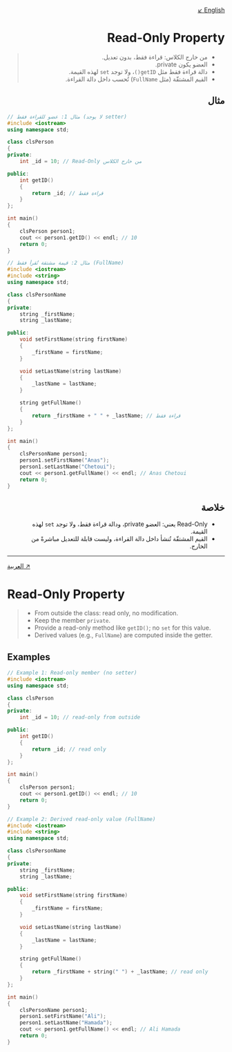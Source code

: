 <div dir="rtl" style="text-align: right">
  <a id="arabic"></a>
  
  [English ↙](#english)

# Read-Only Property


> - من خارج الكلاس: قراءة فقط، بدون تعديل.
> - العضو يكون private.
> - دالة قراءة فقط مثل `getID()`، ولا توجد `set` لهذه القيمة.
> - القيم المشتقّة (مثل `FullName`) تُحسب داخل دالة القراءة.

## مثال
</div>
<div dir="ltr">

```cpp
// مثال 1: عضو للقراءة فقط (لا يوجد setter)
#include <iostream>
using namespace std;

class clsPerson
{
private:
    int _id = 10; // Read-Only من خارج الكلاس

public:
    int getID()
    {
        return _id; // قراءة فقط
    }
};

int main()
{
    clsPerson person1;
    cout << person1.getID() << endl; // 10
    return 0;
}
```

```cpp
// مثال 2: قيمة مشتقة تُقرأ فقط (FullName)
#include <iostream>
#include <string>
using namespace std;

class clsPersonName
{
private:
    string _firstName;
    string _lastName;

public:
    void setFirstName(string firstName)
    {
        _firstName = firstName;
    }

    void setLastName(string lastName)
    {
        _lastName = lastName;
    }

    string getFullName()
    {
        return _firstName + " " + _lastName; // قراءة فقط
    }
};

int main()
{
    clsPersonName person1;
    person1.setFirstName("Anas");
    person1.setLastName("Chetoui");
    cout << person1.getFullName() << endl; // Anas Chetoui
    return 0;
}
```
</div>
<div dir="rtl" style="text-align: right">

## خلاصة 
- Read-Only يعني: العضو private، ودالة قراءة فقط، ولا توجد `set` لهذه القيمة.
- القيم المشتقّة تُنشأ داخل دالة القراءة، وليست قابلة للتعديل مباشرةً من الخارج.

</div>

---

<a id="english"></a>
[العربية ↗](#arabic)

# Read-Only Property


> - From outside the class: read only, no modification.
> - Keep the member `private`.
> - Provide a read-only method like `getID()`; no `set` for this value.
> - Derived values (e.g., `FullName`) are computed inside the getter.

## Examples

```cpp
// Example 1: Read-only member (no setter)
#include <iostream>
using namespace std;

class clsPerson
{
private:
    int _id = 10; // read-only from outside

public:
    int getID()
    {
        return _id; // read only
    }
};

int main()
{
    clsPerson person1;
    cout << person1.getID() << endl; // 10
    return 0;
}
```

```cpp
// Example 2: Derived read-only value (FullName)
#include <iostream>
#include <string>
using namespace std;

class clsPersonName
{
private:
    string _firstName;
    string _lastName;

public:
    void setFirstName(string firstName)
    {
        _firstName = firstName;
    }

    void setLastName(string lastName)
    {
        _lastName = lastName;
    }

    string getFullName()
    {
        return _firstName + string(" ") + _lastName; // read only
    }
};

int main()
{
    clsPersonName person1;
    person1.setFirstName("Ali");
    person1.setLastName("Hamada");
    cout << person1.getFullName() << endl; // Ali Hamada
    return 0;
}
```
